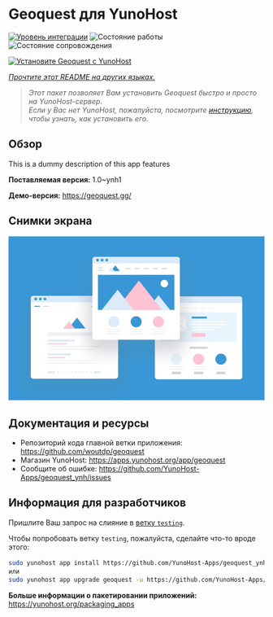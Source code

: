 <!--
Важно: этот README был автоматически сгенерирован <https://github.com/YunoHost/apps/tree/master/tools/readme_generator>
Он НЕ ДОЛЖЕН редактироваться вручную.
-->

# Geoquest для YunoHost

[![Уровень интеграции](https://apps.yunohost.org/badge/integration/geoquest)](https://ci-apps.yunohost.org/ci/apps/geoquest/)
![Состояние работы](https://apps.yunohost.org/badge/state/geoquest)
![Состояние сопровождения](https://apps.yunohost.org/badge/maintained/geoquest)

[![Установите Geoquest с YunoHost](https://install-app.yunohost.org/install-with-yunohost.svg)](https://install-app.yunohost.org/?app=geoquest)

*[Прочтите этот README на других языках.](./ALL_README.md)*

> *Этот пакет позволяет Вам установить Geoquest быстро и просто на YunoHost-сервер.*  
> *Если у Вас нет YunoHost, пожалуйста, посмотрите [инструкцию](https://yunohost.org/install), чтобы узнать, как установить его.*

## Обзор

This is a dummy description of this app features


**Поставляемая версия:** 1.0~ynh1

**Демо-версия:** <https://geoquest.gg/>

## Снимки экрана

![Снимок экрана Geoquest](./doc/screenshots/example.jpg)

## Документация и ресурсы

- Репозиторий кода главной ветки приложения: <https://github.com/woutdp/geoquest>
- Магазин YunoHost: <https://apps.yunohost.org/app/geoquest>
- Сообщите об ошибке: <https://github.com/YunoHost-Apps/geoquest_ynh/issues>

## Информация для разработчиков

Пришлите Ваш запрос на слияние в [ветку `testing`](https://github.com/YunoHost-Apps/geoquest_ynh/tree/testing).

Чтобы попробовать ветку `testing`, пожалуйста, сделайте что-то вроде этого:

```bash
sudo yunohost app install https://github.com/YunoHost-Apps/geoquest_ynh/tree/testing --debug
или
sudo yunohost app upgrade geoquest -u https://github.com/YunoHost-Apps/geoquest_ynh/tree/testing --debug
```

**Больше информации о пакетировании приложений:** <https://yunohost.org/packaging_apps>
